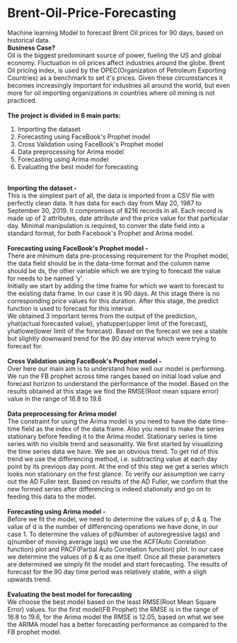 # Brent-Oil-Price-Forecasting
Machine learning Model to forecast Brent Oil prices for 90 days, based on historical data.<br>
<b>Business Case?</b><br>
Oil is the biggest predominant source of power, fueling the US and global economy. Fluctuation in oil prices affect industries around the globe.
Brent Oil pricing index, is used by the OPEC(Organization of Petroleum Exporting Countries) as a benchmark to set it's prices. Given these circumstances it becomes increasingly important for industries all around the world, but even more for oil importing organizations in countries where oil mining is not practiced.<br><br>
<b>The project is divided in 6 main parts:</b><br>
1. Importing the dataset<br>
2. Forecasting using FaceBook's Prophet model<br>
3. Cross Validation using FaceBook's Prophet model<br>
4. Data preprocessing for Arima model<br>
5. Forecasting using Arima model<br>
6. Evaluating the best model for forecasting<br><br>

<b>Importing the dataset -</b><br>
This is the simplest part of all, the data is imported from a CSV file with perfectly clean data. It has data for each day from May 20, 1987 to September 30, 2019. It compromises of 8216 records in all. Each record is made up of 2 attributes, date attribute and the price value for that particular day. Minimal manipulation is required, to conver the date field into a standard format, for both Facebook's Prophet and Arima model.<br><br>
<b>Forecasting using FaceBook's Prophet model -</b><br>
There are minimum data pre-processing requirement for the Prophet model, the data field should be in the data-time format and the column name should be ds, the other variable which we are trying to forecast the value for needs to be named 'y'.<br>
Initially we start by adding the time frame for which we want to forecast to the existing data frame. In our case it is 90 days. At this stage there is no corresponding price values for this duration. After this stage, the predict function is used to forecast for this interval.<br>
We obtained 3 important terms from the output of the prediction, yhat(actual forecasted value), yhatupper(upper limit of the forecast), yhatlowe(lower limit of the forecast). Based on the forecast we see a stable but slightly downward trend for the 90 day interval which were trying to forecast for.<br><br>
<b>Cross Validation using FaceBook's Prophet model -</b><br>
Over here  our main aim is to understand how well our model is performing. We run the FB prophet across time ranges based on initial load value and forecast horizon to understand the performance of the model. Based on the results obtained at this stage we find the RMSE(Root mean square error) value in the range of 16.8 to 19.6<br><br>
<b>Data preprocessing for Arima model</b><br>
The constraint for using the Arima model is you need to have the date time-time field as the index of the data frame. Also you need to make the series stationary before feeding it to the Arima model. Stationary series is time series with no visible trend and seasonality.
We first started by visualizing the time series data we have. We see an obvious trend. To get rid of this trend we use the differencing method, i.e. subtracting value at each day point by its previous day point. At the end of this step we get a series which looks non stationary on the first glance. To verify our assumption we carry out the AD Fuller test. Based on results of the AD Fuller, we confirm that the new formed series after differencing is indeed stationaty and go on to feeding this data to the model.<br><br>
<b>Forecasting using Arima model -</b><br>
Before we fit the model, we need to determine the values of p, d & q. The value of d is the number of differencing operations we have done, in our case 1. To determine the values of p(Number of autoregressive lags) and q(number of moving average lags) we use the ACF(Auto Correlation function) plot and PACF(Partial Auto Correlation function) plot. In our case we determine the values of p & q as one itself. Once all these parameters are determined we simply fit the model and start forecasting. The results of forecast for the 90 day time period was relatively stable, with a sligh upwards trend.<br><br>
<b>Evaluating the best model for forecasting</b><br>
We choose the best model based on the least RMSE(Root Mean Square Error) values. for the first model(FB Prophet) the RMSE is in the range of 16.8 to 19.6, for the Arima model the RMSE is 12.05, based on what we see the ARIMA model has a better forecasting performance as compared to the FB prophet model.
